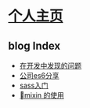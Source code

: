 # [个人主页](https://yijinc.github.io/home)

## blog Index
- [在开发中发现的问题](https://github.com/yijinc/home/issues/1)
- [公司es6分享](https://github.com/yijinc/home/blob/master/blog/es6share.md)
- [sass入门](https://github.com/yijinc/home/blob/master/blog/sass-learn.md)
- [mixin 的使用](https://github.com/yijinc/home/blob/master/js-learn/mixin的使用.md)
